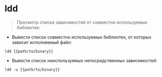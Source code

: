 # ldd

> Просмотр списка зависимостей от совместно используемых библиотек:

- Вывести список совместно используемых библиотек, от которых зависит исполняемый файл:

`ldd {{path/to/binary}}`

- Вывести список неиспользуемых непосредственных зависимостей:

`ldd -u {{path/to/binary}}`
